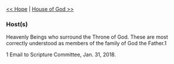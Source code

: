[<< Hope](Hope.md)  |  [House of God >>](House%20of%20God.md)

### Host(s)
Heavenly Beings who surround the Throne of God. These are most correctly understood as members of the family of God the Father.1



1 Email to Scripture Committee, Jan. 31, 2018.
